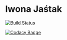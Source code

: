 # Iwona Jaśtak

[![Build Status](https://travis-ci.com/iffyx/GildedRose-Refactoring-Kata.svg?branch=master)](https://travis-ci.com/iffyx/GildedRose-Refactoring-Kata)

[![Codacy Badge](https://api.codacy.com/project/badge/Grade/8917a42644264ad4a9200895d7b36aeb)](https://www.codacy.com?utm_source=github.com&amp;utm_medium=referral&amp;utm_content=iffyx/GildedRose-Refactoring-Kata&amp;utm_campaign=Badge_Grade)